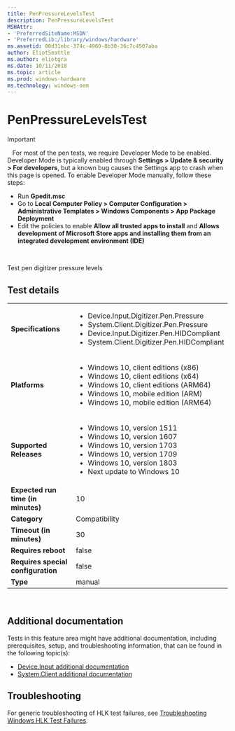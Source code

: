```yaml
---
title: PenPressureLevelsTest
description: PenPressureLevelsTest
MSHAttr:
- 'PreferredSiteName:MSDN'
- 'PreferredLib:/library/windows/hardware'
ms.assetid: 00d31ebc-374c-4960-8b30-36c7c4507aba
author: EliotSeattle
ms.author: eliotgra
ms.date: 10/11/2018
ms.topic: article
ms.prod: windows-hardware
ms.technology: windows-oem
---
```


# <span id="p_hlk_test.f3688889-01ad-4701-9447-346130d3c863"></span>PenPressureLevelsTest

>[!IMPORTANT]
>  
For most of the pen tests, we require Developer Mode to be enabled. Developer Mode is typically enabled through **Settings &gt; Update & security &gt; For developers**, but a known bug causes the Settings app to crash when this page is opened. To enable Developer Mode manually, follow these steps:

-   Run **Gpedit.msc**
-   Go to **Local Computer Policy &gt; Computer Configuration &gt; Administrative Templates &gt; Windows Components &gt; App Package Deployment**
-   Edit the policies to enable **Allow all trusted apps to install** and **Allows development of Microsoft Store apps and installing them from an integrated development environment (IDE)**

 

Test pen digitizer pressure levels

## Test details
|||
|---|---|
| **Specifications**  | <ul><li>Device.Input.Digitizer.Pen.Pressure</li><li>System.Client.Digitizer.Pen.Pressure</li><li>Device.Input.Digitizer.Pen.HIDCompliant</li><li>System.Client.Digitizer.Pen.HIDCompliant</li></ul> |  
| **Platforms**   | <ul><li>Windows 10, client editions (x86)</li><li>Windows 10, client editions (x64)</li><li>Windows 10, client editions (ARM64)</li><li>Windows 10, mobile edition (ARM)</li><li>Windows 10, mobile edition (ARM64)</li></ul> |
| **Supported Releases** | <ul><li>Windows 10, version 1511</li><li>Windows 10, version 1607</li><li>Windows 10, version 1703</li><li>Windows 10, version 1709</li><li>Windows 10, version 1803</li><li>Next update to Windows 10</li></ul> |
|**Expected run time (in minutes)**| 10 |
|**Category**| Compatibility |
|**Timeout (in minutes)**| 30 |
|**Requires reboot**| false |
|**Requires special configuration**| false |
|**Type**| manual |

 

## <span id="Additional_documentation"></span><span id="additional_documentation"></span><span id="ADDITIONAL_DOCUMENTATION"></span>Additional documentation


Tests in this feature area might have additional documentation, including prerequisites, setup, and troubleshooting information, that can be found in the following topic(s):

-   [Device.Input additional documentation](device-input-additional-documentation.md)
-   [System.Client additional documentation](system-client-additional-documentation.md)

## <span id="Troubleshooting"></span><span id="troubleshooting"></span><span id="TROUBLESHOOTING"></span>Troubleshooting


For generic troubleshooting of HLK test failures, see [Troubleshooting Windows HLK Test Failures](..\user\troubleshooting-windows-hlk-test-failures.md).

 

 






